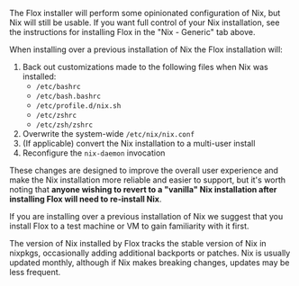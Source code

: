 <!-- markdownlint-disable-file MD041 -->
The Flox installer will perform some opinionated configuration of Nix, but Nix will still be usable.
If you want full control of your Nix installation, see the instructions for installing Flox in the "Nix - Generic" tab above.

When installing over a previous installation of Nix the Flox installation
will:

1. Back out customizations made to the following files when Nix was
    installed:
    * `/etc/bashrc`
    * `/etc/bash.bashrc`
    * `/etc/profile.d/nix.sh`
    * `/etc/zshrc`
    * `/etc/zsh/zshrc`
1. Overwrite the system-wide `/etc/nix/nix.conf`
1. (If applicable) convert the Nix installation to a multi-user install
1. Reconfigure the `nix-daemon` invocation

These changes are designed to improve the overall user experience and make the Nix installation more reliable and easier to support, but it's worth noting that **anyone wishing to revert to a "vanilla" Nix installation after installing Flox will need to re-install Nix**.

If you are installing over a previous installation of Nix we suggest that you install Flox to a test machine or VM to gain familiarity with it first.

The version of Nix installed by Flox tracks the stable version of Nix in nixpkgs, occasionally adding additional backports or patches.
Nix is usually updated monthly, although if Nix makes breaking changes, updates may be less frequent.
